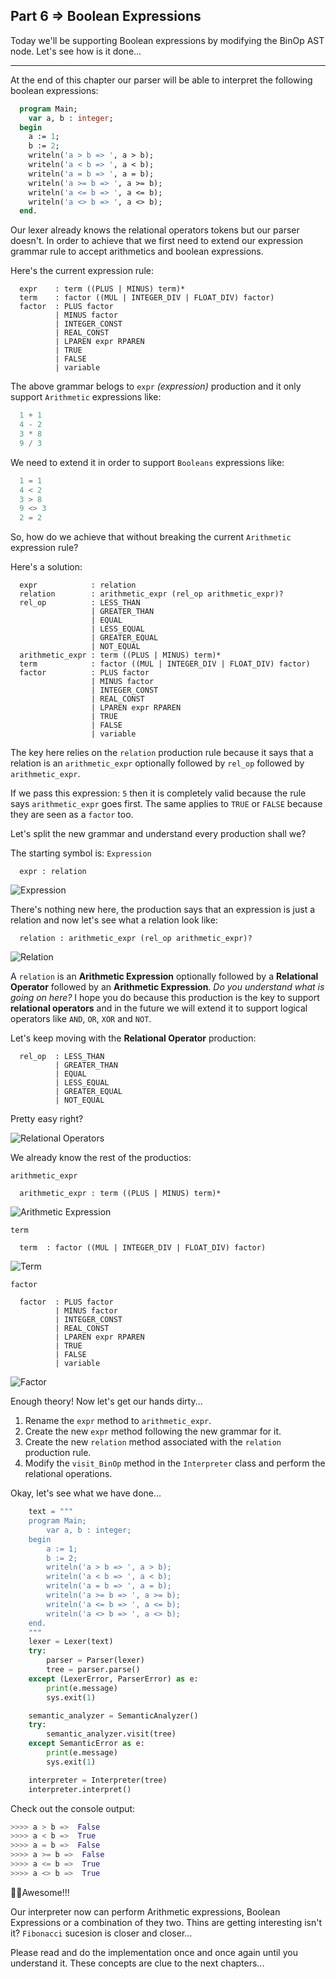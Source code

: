 ## Part 6 => Boolean Expressions

Today we'll be supporting Boolean expressions by modifying the BinOp AST node. Let's see how is it done...

***
At the end of this chapter our parser will be able to interpret the following boolean expressions:

```pascal
  program Main;
    var a, b : integer;
  begin
    a := 1;
    b := 2;
    writeln('a > b => ', a > b);
    writeln('a < b => ', a < b);
    writeln('a = b => ', a = b);
    writeln('a >= b => ', a >= b);
    writeln('a <= b => ', a <= b);
    writeln('a <> b => ', a <> b);
  end.
```

Our lexer already knows the relational operators tokens but our parser doesn't. In order to achieve that
we first need to extend our expression grammar rule to accept arithmetics and boolean expressions.

Here's the current expression rule:

```
  expr    : term ((PLUS | MINUS) term)*
  term    : factor ((MUL | INTEGER_DIV | FLOAT_DIV) factor)
  factor  : PLUS factor
          | MINUS factor
          | INTEGER_CONST
          | REAL_CONST
          | LPAREN expr RPAREN
          | TRUE
          | FALSE
          | variable
```

The above grammar belogs to `expr` *(expression)* production and it only support `Arithmetic` expressions
like:

```python
  1 + 1
  4 - 2
  3 * 8
  9 / 3
```

We need to extend it in order to support `Booleans` expressions like:

```python
  1 = 1
  4 < 2
  3 > 8
  9 <> 3
  2 = 2
```

So, how do we achieve that without breaking the current `Arithmetic` expression rule?

Here's a solution:

```
  expr            : relation
  relation        : arithmetic_expr (rel_op arithmetic_expr)?
  rel_op          : LESS_THAN
                  | GREATER_THAN
                  | EQUAL
                  | LESS_EQUAL
                  | GREATER_EQUAL
                  | NOT_EQUAL
  arithmetic_expr : term ((PLUS | MINUS) term)*
  term            : factor ((MUL | INTEGER_DIV | FLOAT_DIV) factor)
  factor          : PLUS factor
                  | MINUS factor
                  | INTEGER_CONST
                  | REAL_CONST
                  | LPAREN expr RPAREN
                  | TRUE
                  | FALSE
                  | variable
```

The key here relies on the `relation` production rule because it says that a relation is an `arithmetic_expr`
optionally followed by `rel_op` followed by `arithmetic_expr`.

If we pass this expression: `5` then it is completely valid because the rule says `arithmetic_expr` goes first. The same applies to `TRUE` or `FALSE` because they are seen as a `factor` too.

Let's split the new grammar and understand every production shall we?

The starting symbol is: `Expression`
```
  expr : relation
```
![Expression](https://github.com/Irwin1985/lets_build_a_simple_interpreter/blob/main/custom/part6/expr.png)

There's nothing new here, the production says that an expression is just a relation and now let's see what a relation look like:

```
  relation : arithmetic_expr (rel_op arithmetic_expr)?
```
![Relation](https://github.com/Irwin1985/lets_build_a_simple_interpreter/blob/main/custom/part6/relation.png)

A `relation` is an **Arithmetic Expression** optionally followed by a **Relational Operator** followed by an **Arithmetic Expression**. *Do you understand what is going on here?* I hope you do because this production is the key to support **relational operators** and in the future we will extend it to support logical operators like `AND`, `OR`, `XOR` and `NOT`.

Let's keep moving with the **Relational Operator** production:
```
  rel_op  : LESS_THAN
          | GREATER_THAN
          | EQUAL
          | LESS_EQUAL
          | GREATER_EQUAL
          | NOT_EQUAL
```
Pretty easy right?

![Relational Operators](https://github.com/Irwin1985/lets_build_a_simple_interpreter/blob/main/custom/part6/rel_op.png)

We already know the rest of the productios:

`arithmetic_expr`
```
  arithmetic_expr : term ((PLUS | MINUS) term)*
```
![Arithmetic Expression](https://github.com/Irwin1985/lets_build_a_simple_interpreter/blob/main/custom/part6/arithmetic_expr.png)

`term`
```
  term  : factor ((MUL | INTEGER_DIV | FLOAT_DIV) factor)
```
![Term](https://github.com/Irwin1985/lets_build_a_simple_interpreter/blob/main/custom/part6/term.png)

`factor`
```
  factor  : PLUS factor
          | MINUS factor
          | INTEGER_CONST
          | REAL_CONST
          | LPAREN expr RPAREN
          | TRUE
          | FALSE
          | variable
```
![Factor](https://github.com/Irwin1985/lets_build_a_simple_interpreter/blob/main/custom/part6/term.png)

Enough theory! Now let's get our hands dirty...

1. Rename the `expr` method to `arithmetic_expr`.
2. Create the new `expr` method following the new grammar for it.
3. Create the new `relation` method associated with the `relation` production rule.
4. Modify the `visit_BinOp` method in the `Interpreter` class and perform the relational operations.

Okay, let's see what we have done...

```python
    text = """
    program Main;
        var a, b : integer;
    begin
        a := 1;
        b := 2;
        writeln('a > b => ', a > b);
        writeln('a < b => ', a < b);
        writeln('a = b => ', a = b);
        writeln('a >= b => ', a >= b);
        writeln('a <= b => ', a <= b);
        writeln('a <> b => ', a <> b);
    end.
    """
    lexer = Lexer(text)
    try:
        parser = Parser(lexer)
        tree = parser.parse()
    except (LexerError, ParserError) as e:
        print(e.message)
        sys.exit(1)

    semantic_analyzer = SemanticAnalyzer()
    try:
        semantic_analyzer.visit(tree)
    except SemanticError as e:
        print(e.message)
        sys.exit(1)

    interpreter = Interpreter(tree)
    interpreter.interpret()
```
Check out the console output:

```python
>>>> a > b =>  False 
>>>> a < b =>  True
>>>> a = b =>  False
>>>> a >= b =>  False
>>>> a <= b =>  True
>>>> a <> b =>  True
```

🥳🥳Awesome!!!

Our interpreter now can perform Arithmetic expressions, Boolean Expressions or a combination of they two. Thins are getting interesting isn't it? `Fibonacci` sucesion is closer and closer...

Please read and do the implementation once and once again until you understand it. These concepts are clue to the next chapters...
